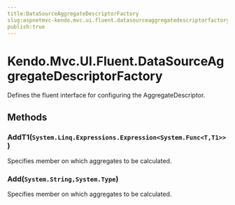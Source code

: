 ```yaml
---
title:DataSourceAggregateDescriptorFactory
slug:aspnetmvc-kendo.mvc.ui.fluent.datasourceaggregatedescriptorfactory
publish:true
---
```


# Kendo.Mvc.UI.Fluent.DataSourceAggregateDescriptorFactory
Defines the fluent interface for configuring the AggregateDescriptor.



## Methods

### AddT1(`System.Linq.Expressions.Expression<System.Func<T,T1>>`)
Specifies member on which aggregates to be calculated.





### Add(`System.String,System.Type`)
Specifies member on which aggregates to be calculated.






